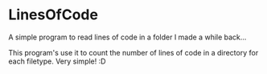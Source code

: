 # LinesOfCode
A simple program to read lines of code in a folder I made a while back...

This program's use it to count the number of lines of code in a directory for each filetype. Very simple! :D
